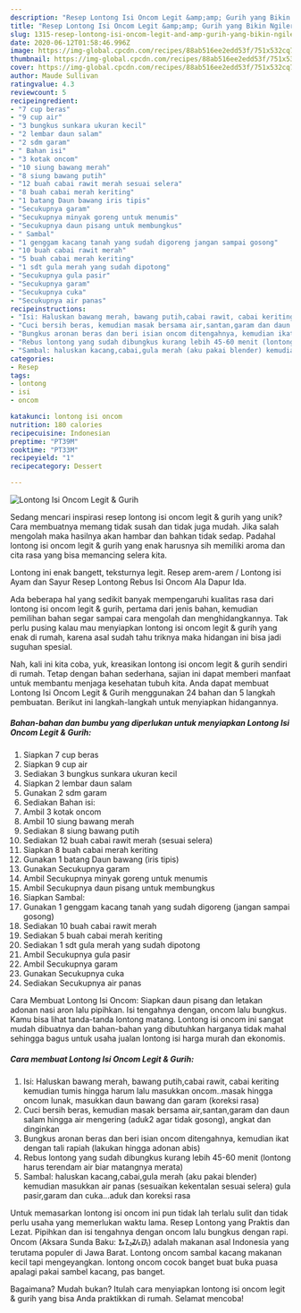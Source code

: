 ```yaml
---
description: "Resep Lontong Isi Oncom Legit &amp;amp; Gurih yang Bikin Ngiler"
title: "Resep Lontong Isi Oncom Legit &amp;amp; Gurih yang Bikin Ngiler"
slug: 1315-resep-lontong-isi-oncom-legit-and-amp-gurih-yang-bikin-ngiler
date: 2020-06-12T01:58:46.996Z
image: https://img-global.cpcdn.com/recipes/88ab516ee2edd53f/751x532cq70/lontong-isi-oncom-legit-gurih-foto-resep-utama.jpg
thumbnail: https://img-global.cpcdn.com/recipes/88ab516ee2edd53f/751x532cq70/lontong-isi-oncom-legit-gurih-foto-resep-utama.jpg
cover: https://img-global.cpcdn.com/recipes/88ab516ee2edd53f/751x532cq70/lontong-isi-oncom-legit-gurih-foto-resep-utama.jpg
author: Maude Sullivan
ratingvalue: 4.3
reviewcount: 5
recipeingredient:
- "7 cup beras"
- "9 cup air"
- "3 bungkus sunkara ukuran kecil"
- "2 lembar daun salam"
- "2 sdm garam"
- " Bahan isi"
- "3 kotak oncom"
- "10 siung bawang merah"
- "8 siung bawang putih"
- "12 buah cabai rawit merah sesuai selera"
- "8 buah cabai merah keriting"
- "1 batang Daun bawang iris tipis"
- "Secukupnya garam"
- "Secukupnya minyak goreng untuk menumis"
- "Secukupnya daun pisang untuk membungkus"
- " Sambal"
- "1 genggam kacang tanah yang sudah digoreng jangan sampai gosong"
- "10 buah cabai rawit merah"
- "5 buah cabai merah keriting"
- "1 sdt gula merah yang sudah dipotong"
- "Secukupnya gula pasir"
- "Secukupnya garam"
- "Secukupnya cuka"
- "Secukupnya air panas"
recipeinstructions:
- "Isi: Haluskan bawang merah, bawang putih,cabai rawit, cabai keriting kemudian tumis hingga harum lalu masukkan oncom..masak hingga oncom lunak, masukkan daun bawang dan garam (koreksi rasa)"
- "Cuci bersih beras, kemudian masak bersama air,santan,garam dan daun salam hingga air mengering (aduk2 agar tidak gosong), angkat dan dinginkan"
- "Bungkus aronan beras dan beri isian oncom ditengahnya, kemudian ikat dengan tali rapiah (lakukan hingga adonan abis)"
- "Rebus lontong yang sudah dibungkus kurang lebih 45-60 menit (lontong harus terendam air biar matangnya merata)"
- "Sambal: haluskan kacang,cabai,gula merah (aku pakai blender) kemudian masukkan air panas (sesuaikan kekentalan sesuai selera) gula pasir,garam dan cuka...aduk dan koreksi rasa"
categories:
- Resep
tags:
- lontong
- isi
- oncom

katakunci: lontong isi oncom 
nutrition: 180 calories
recipecuisine: Indonesian
preptime: "PT39M"
cooktime: "PT33M"
recipeyield: "1"
recipecategory: Dessert

---
```



![Lontong Isi Oncom Legit &amp; Gurih](https://img-global.cpcdn.com/recipes/88ab516ee2edd53f/751x532cq70/lontong-isi-oncom-legit-gurih-foto-resep-utama.jpg)

Sedang mencari inspirasi resep lontong isi oncom legit &amp; gurih yang unik? Cara membuatnya memang tidak susah dan tidak juga mudah. Jika salah mengolah maka hasilnya akan hambar dan bahkan tidak sedap. Padahal lontong isi oncom legit &amp; gurih yang enak harusnya sih memiliki aroma dan cita rasa yang bisa memancing selera kita.

Lontong ini enak bangett, teksturnya legit. Resep arem-arem / Lontong isi Ayam dan Sayur Resep Lontong Rebus Isi Oncom Ala Dapur Ida.

Ada beberapa hal yang sedikit banyak mempengaruhi kualitas rasa dari lontong isi oncom legit &amp; gurih, pertama dari jenis bahan, kemudian pemilihan bahan segar sampai cara mengolah dan menghidangkannya. Tak perlu pusing kalau mau menyiapkan lontong isi oncom legit &amp; gurih yang enak di rumah, karena asal sudah tahu triknya maka hidangan ini bisa jadi suguhan spesial.


Nah, kali ini kita coba, yuk, kreasikan lontong isi oncom legit &amp; gurih sendiri di rumah. Tetap dengan bahan sederhana, sajian ini dapat memberi manfaat untuk membantu menjaga kesehatan tubuh kita. Anda dapat membuat Lontong Isi Oncom Legit &amp; Gurih menggunakan 24 bahan dan 5 langkah pembuatan. Berikut ini langkah-langkah untuk menyiapkan hidangannya.

<!--inarticleads1-->

##### Bahan-bahan dan bumbu yang diperlukan untuk menyiapkan Lontong Isi Oncom Legit &amp; Gurih:

1. Siapkan 7 cup beras
1. Siapkan 9 cup air
1. Sediakan 3 bungkus sunkara ukuran kecil
1. Siapkan 2 lembar daun salam
1. Gunakan 2 sdm garam
1. Sediakan  Bahan isi:
1. Ambil 3 kotak oncom
1. Ambil 10 siung bawang merah
1. Sediakan 8 siung bawang putih
1. Sediakan 12 buah cabai rawit merah (sesuai selera)
1. Siapkan 8 buah cabai merah keriting
1. Gunakan 1 batang Daun bawang (iris tipis)
1. Gunakan Secukupnya garam
1. Ambil Secukupnya minyak goreng untuk menumis
1. Ambil Secukupnya daun pisang untuk membungkus
1. Siapkan  Sambal:
1. Gunakan 1 genggam kacang tanah yang sudah digoreng (jangan sampai gosong)
1. Sediakan 10 buah cabai rawit merah
1. Sediakan 5 buah cabai merah keriting
1. Sediakan 1 sdt gula merah yang sudah dipotong
1. Ambil Secukupnya gula pasir
1. Ambil Secukupnya garam
1. Gunakan Secukupnya cuka
1. Sediakan Secukupnya air panas


Cara Membuat Lontong Isi Oncom: Siapkan daun pisang dan letakan adonan nasi aron lalu pipihkan. Isi tengahnya dengan, oncom lalu bungkus. Kamu bisa lihat tanda-tanda lontong matang. Lontong isi oncom ini sangat mudah dibuatnya dan bahan-bahan yang dibutuhkan harganya tidak mahal sehingga bagus untuk usaha jualan lontong isi harga murah dan ekonomis. 

<!--inarticleads2-->

##### Cara membuat Lontong Isi Oncom Legit &amp; Gurih:

1. Isi: Haluskan bawang merah, bawang putih,cabai rawit, cabai keriting kemudian tumis hingga harum lalu masukkan oncom..masak hingga oncom lunak, masukkan daun bawang dan garam (koreksi rasa)
1. Cuci bersih beras, kemudian masak bersama air,santan,garam dan daun salam hingga air mengering (aduk2 agar tidak gosong), angkat dan dinginkan
1. Bungkus aronan beras dan beri isian oncom ditengahnya, kemudian ikat dengan tali rapiah (lakukan hingga adonan abis)
1. Rebus lontong yang sudah dibungkus kurang lebih 45-60 menit (lontong harus terendam air biar matangnya merata)
1. Sambal: haluskan kacang,cabai,gula merah (aku pakai blender) kemudian masukkan air panas (sesuaikan kekentalan sesuai selera) gula pasir,garam dan cuka...aduk dan koreksi rasa


Untuk memasarkan lontong isi oncom ini pun tidak lah terlalu sulit dan tidak perlu usaha yang memerlukan waktu lama. Resep Lontong yang Praktis dan Lezat. Pipihkan dan isi tengahnya dengan oncom lalu bungkus dengan rapi. Oncom (Aksara Sunda Baku: ᮇᮔ᮪ᮎᮧᮙ᮪) adalah makanan asal Indonesia yang terutama populer di Jawa Barat. Lontong oncom sambal kacang makanan kecil tapi mengeyangkan. lontong oncom cocok banget buat buka puasa apalagi pakai sambel kacang, pas banget. 

Bagaimana? Mudah bukan? Itulah cara menyiapkan lontong isi oncom legit &amp; gurih yang bisa Anda praktikkan di rumah. Selamat mencoba!
